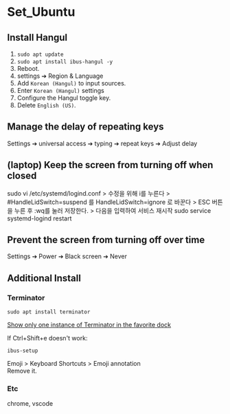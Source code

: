 # Set_Ubuntu

## Install Hangul
1. `sudo apt update` 
2. `sudo apt install ibus-hangul -y` 
3. Reboot.
4. settings ➔ Region & Language
5. Add `Korean (Hangul)` to input sources.
6. Enter `Korean (Hangul)` settings 
7. Configure the Hangul toggle key.
8. Delete `English (US)`.


## Manage the delay of repeating keys
Settings ➔ universal access ➔ typing ➔ repeat keys ➔ Adjust delay
## (laptop) Keep the screen from turning off when closed
sudo vi /etc/systemd/logind.conf > 수정을 위해 i를 누른다 > #HandleLidSwitch=suspend 를 HandleLidSwitch=ignore 로 바꾼다 > ESC 버튼을 누른 후 :wq를 눌러 저장한다. > 다음을 입력하여 서비스 재시작 sudo service systemd-logind restart
## Prevent the screen from turning off over time
Settings ➔ Power ➔ Black screen ➔ Never


## Additional Install
### Terminator
```
sudo apt install terminator
```
[Show only one instance of Terminator in the favorite dock](https://askubuntu.com/questions/1242536/ubuntu-dock-adds-a-new-icon-when-i-open-certain-programs)

If Ctrl+Shift+e doesn't work:
```shell
ibus-setup
```
Emoji > Keyboard Shortcuts > Emoji annotation    
Remove it.


### Etc
chrome, vscode
